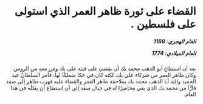 <h1 dir="rtl">القضاء على ثورة ظاهر العمر الذي استولى على فلسطين .</h1>

<h5 dir="rtl">العام الهجري:  1188

العام الميلادي: 1774

</h5>

<p dir="rtl">بعد أن استطاع أبو الذهب محمد بك أن يقضيَ على فتنة علي بك ومَن معه من الروس، وكان ظاهر العمر من شركاء علي بك، لكنه كان في عكا متملكًا لها، فأمر السلطانُ عبد الحميد واليَه أبا الذهب محمد بك بملاحقة ظاهر العمر والقضاء عليه فهرب ظاهر إلى صفد فارًّا من محمد بك الذي بقي محاصِرًا له في جبال صفد إلى أن استطاع أن يقتُلَه في هذا العام.</p></br>
